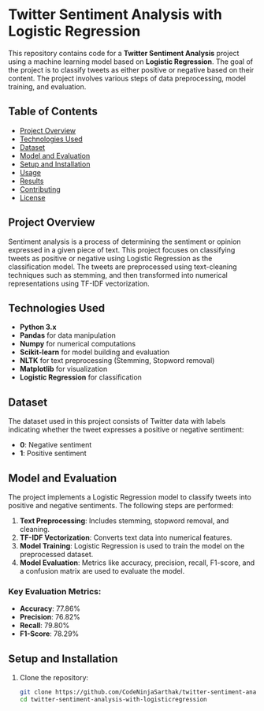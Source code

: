 # Twitter Sentiment Analysis with Logistic Regression

This repository contains code for a **Twitter Sentiment Analysis** project using a machine learning model based on **Logistic Regression**. The goal of the project is to classify tweets as either positive or negative based on their content. The project involves various steps of data preprocessing, model training, and evaluation.


## Table of Contents
- [Project Overview](#project-overview)
- [Technologies Used](#technologies-used)
- [Dataset](#dataset)
- [Model and Evaluation](#model-and-evaluation)
- [Setup and Installation](#setup-and-installation)
- [Usage](#usage)
- [Results](#results)
- [Contributing](#contributing)
- [License](#license)

## Project Overview
Sentiment analysis is a process of determining the sentiment or opinion expressed in a given piece of text. This project focuses on classifying tweets as positive or negative using Logistic Regression as the classification model. The tweets are preprocessed using text-cleaning techniques such as stemming, and then transformed into numerical representations using TF-IDF vectorization.

## Technologies Used
- **Python 3.x**
- **Pandas** for data manipulation
- **Numpy** for numerical computations
- **Scikit-learn** for model building and evaluation
- **NLTK** for text preprocessing (Stemming, Stopword removal)
- **Matplotlib** for visualization
- **Logistic Regression** for classification

## Dataset
The dataset used in this project consists of Twitter data with labels indicating whether the tweet expresses a positive or negative sentiment:
- **0**: Negative sentiment
- **1**: Positive sentiment

## Model and Evaluation
The project implements a Logistic Regression model to classify tweets into positive and negative sentiments. The following steps are performed:
1. **Text Preprocessing**: Includes stemming, stopword removal, and cleaning.
2. **TF-IDF Vectorization**: Converts text data into numerical features.
3. **Model Training**: Logistic Regression is used to train the model on the preprocessed dataset.
4. **Model Evaluation**: Metrics like accuracy, precision, recall, F1-score, and a confusion matrix are used to evaluate the model.

### Key Evaluation Metrics:
- **Accuracy**: 77.86%
- **Precision**: 76.82%
- **Recall**: 79.80%
- **F1-Score**: 78.29%

## Setup and Installation

1. Clone the repository:
   ```bash
   git clone https://github.com/CodeNinjaSarthak/twitter-sentiment-analysis-with-logisticregression.git
   cd twitter-sentiment-analysis-with-logisticregression
